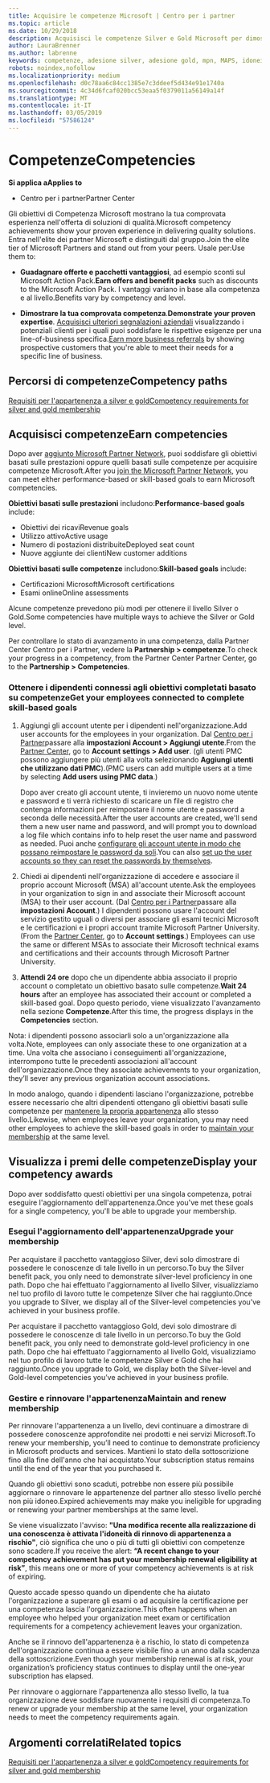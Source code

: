```yaml
---
title: Acquisire le competenze Microsoft | Centro per i partner
ms.topic: article
ms.date: 10/29/2018
description: Acquisisci le competenze Silver e Gold Microsoft per dimostrare la tua comprovata esperienza nell'offerta di soluzioni di qualità in un'area di business specializzata
author: LauraBrenner
ms.author: labrenne
keywords: competenze, adesione silver, adesione gold, mpn, MAPS, idoneità, vantaggi, obiettivi di prestazioni, obiettivi di competenze
robots: noindex,nofollow
ms.localizationpriority: medium
ms.openlocfilehash: d0c78aa6c84cc1385e7c3ddeef5d434e91e1740a
ms.sourcegitcommit: 4c34d6fcaf020bcc53eaa5f0379011a56149a14f
ms.translationtype: MT
ms.contentlocale: it-IT
ms.lasthandoff: 03/05/2019
ms.locfileid: "57586124"
---
```

<!--
•   FWLink https://go.microsoft.com/fwlink/?linkid=851080 : top of page
•   FWLink https://go.microsoft.com/fwlink/?linkid=851281: top of page (duplicate)
•   FWLink https://go.microsoft.com/fwlink/?linkid=851079: Competencies (#attainment_paths)
•   FWLink https://go.microsoft.com/fwlink/?linkid=851081: Maintain and renew membership (#maintain_membership)
•   FWLink https://go.microsoft.com/fwlink/?linkid=851082: Get your employees connected to complete skill-based goals (#associating_achievements)
•   FWLink https://go.microsoft.com/fwlink/?linkid=851083 : Achievement overrides (#achievement_override)
•   FWLink: https://go.microsoft.com/fwlink/?linkid=851236: UI link, goes to the place where you import new users. Temporarily points to the Partner Center homepage.
•   FWLink: https://go.microsoft.com/fwlink/?linkid=851607 :Will go to the docs page for Silver/Gold competency achievements. Currently goes to https://partnercenter.microsoft.com/partner/cloud-solution-provider 

 -->

# <a name="competencies"></a><span data-ttu-id="cfa7f-104">Competenze</span><span class="sxs-lookup"><span data-stu-id="cfa7f-104">Competencies</span></span>

<span data-ttu-id="cfa7f-105">**Si applica a**</span><span class="sxs-lookup"><span data-stu-id="cfa7f-105">**Applies to**</span></span>
-  <span data-ttu-id="cfa7f-106">Centro per i partner</span><span class="sxs-lookup"><span data-stu-id="cfa7f-106">Partner Center</span></span>

<span data-ttu-id="cfa7f-107">Gli obiettivi di Competenza Microsoft mostrano la tua comprovata esperienza nell'offerta di soluzioni di qualità.</span><span class="sxs-lookup"><span data-stu-id="cfa7f-107">Microsoft competency achievements show your proven experience in delivering quality solutions.</span></span> <span data-ttu-id="cfa7f-108">Entra nell'elite dei partner Microsoft e distinguiti dal gruppo.</span><span class="sxs-lookup"><span data-stu-id="cfa7f-108">Join the elite tier of Microsoft Partners and stand out from your peers.</span></span> <span data-ttu-id="cfa7f-109">Usale per:</span><span class="sxs-lookup"><span data-stu-id="cfa7f-109">Use them to:</span></span> 

*  <span data-ttu-id="cfa7f-110">**Guadagnare offerte e pacchetti vantaggiosi**, ad esempio sconti sul Microsoft Action Pack.</span><span class="sxs-lookup"><span data-stu-id="cfa7f-110">**Earn offers and benefit packs** such as discounts to the Microsoft Action Pack.</span></span> <span data-ttu-id="cfa7f-111">I vantaggi variano in base alla competenza e al livello.</span><span class="sxs-lookup"><span data-stu-id="cfa7f-111">Benefits vary by competency and level.</span></span> 

*  <span data-ttu-id="cfa7f-112">**Dimostrare la tua comprovata competenza**.</span><span class="sxs-lookup"><span data-stu-id="cfa7f-112">**Demonstrate your proven expertise**.</span></span> <span data-ttu-id="cfa7f-113">[Acquisisci ulteriori segnalazioni aziendali](referrals.md) visualizzando i potenziali clienti per i quali puoi soddisfare le rispettive esigenze per una line-of-business specifica.</span><span class="sxs-lookup"><span data-stu-id="cfa7f-113">[Earn more business referrals](referrals.md) by showing prospective customers that you're able to meet their needs for a specific line of business.</span></span>

## <a href="" id="attainment_paths"></a> <span data-ttu-id="cfa7f-114">Percorsi di competenze</span><span class="sxs-lookup"><span data-stu-id="cfa7f-114">Competency paths</span></span>

[<span data-ttu-id="cfa7f-115">Requisiti per l'appartenenza a silver e gold</span><span class="sxs-lookup"><span data-stu-id="cfa7f-115">Competency requirements for silver and gold membership</span></span>](learn-about-competencies.md)

## <a name="earn-competencies"></a><span data-ttu-id="cfa7f-116">Acquisisci competenze</span><span class="sxs-lookup"><span data-stu-id="cfa7f-116">Earn competencies</span></span>

<span data-ttu-id="cfa7f-117">Dopo aver [aggiunto Microsoft Partner Network](mpn-overview.md), puoi soddisfare gli obiettivi basati sulle prestazioni oppure quelli basati sulle competenze per acquisire competenze Microsoft.</span><span class="sxs-lookup"><span data-stu-id="cfa7f-117">After you [join the Microsoft Partner Network](mpn-overview.md), you can meet either performance-based or skill-based goals to earn Microsoft competencies.</span></span> 

<span data-ttu-id="cfa7f-118">**Obiettivi basati sulle prestazioni** includono:</span><span class="sxs-lookup"><span data-stu-id="cfa7f-118">**Performance-based goals** include:</span></span> 
* <span data-ttu-id="cfa7f-119">Obiettivi dei ricavi</span><span class="sxs-lookup"><span data-stu-id="cfa7f-119">Revenue goals</span></span>
* <span data-ttu-id="cfa7f-120">Utilizzo attivo</span><span class="sxs-lookup"><span data-stu-id="cfa7f-120">Active usage</span></span>
* <span data-ttu-id="cfa7f-121">Numero di postazioni distribuite</span><span class="sxs-lookup"><span data-stu-id="cfa7f-121">Deployed seat count</span></span>
* <span data-ttu-id="cfa7f-122">Nuove aggiunte dei clienti</span><span class="sxs-lookup"><span data-stu-id="cfa7f-122">New customer additions</span></span>

<span data-ttu-id="cfa7f-123">**Obiettivi basati sulle competenze** includono:</span><span class="sxs-lookup"><span data-stu-id="cfa7f-123">**Skill-based goals** include:</span></span> 
* <span data-ttu-id="cfa7f-124">Certificazioni Microsoft</span><span class="sxs-lookup"><span data-stu-id="cfa7f-124">Microsoft certifications</span></span>
* <span data-ttu-id="cfa7f-125">Esami online</span><span class="sxs-lookup"><span data-stu-id="cfa7f-125">Online assessments</span></span> 

<span data-ttu-id="cfa7f-126">Alcune competenze prevedono più modi per ottenere il livello Silver o Gold.</span><span class="sxs-lookup"><span data-stu-id="cfa7f-126">Some competencies have multiple ways to achieve the Silver or Gold level.</span></span>

<span data-ttu-id="cfa7f-127">Per controllare lo stato di avanzamento in una competenza, dalla Partner Center Centro per i Partner, vedere la **Partnership > competenze**.</span><span class="sxs-lookup"><span data-stu-id="cfa7f-127">To check your progress in a competency, from the Partner Center Partner Center, go to the **Partnership > Competencies**.</span></span> 

### <a href="" id="associating_achievements"></a><span data-ttu-id="cfa7f-128">Ottenere i dipendenti connessi agli obiettivi completati basato su competenze</span><span class="sxs-lookup"><span data-stu-id="cfa7f-128">Get your employees connected to complete skill-based goals</span></span>

1.  <span data-ttu-id="cfa7f-129">Aggiungi gli account utente per i dipendenti nell'organizzazione.</span><span class="sxs-lookup"><span data-stu-id="cfa7f-129">Add user accounts for the employees in your organization.</span></span> <span data-ttu-id="cfa7f-130">Dal [Centro per i Partner](https://partnercenter.microsoft.com)passare alla **impostazioni Account > Aggiungi utente**.</span><span class="sxs-lookup"><span data-stu-id="cfa7f-130">From the [Partner Center](https://partnercenter.microsoft.com), go to **Account settings > Add user**.</span></span> <span data-ttu-id="cfa7f-131">(gli utenti PMC possono aggiungere più utenti alla volta selezionando **Aggiungi utenti che utilizzano dati PMC**).</span><span class="sxs-lookup"><span data-stu-id="cfa7f-131">(PMC users can add multiple users at a time by selecting **Add users using PMC data**.)</span></span>

    <span data-ttu-id="cfa7f-132">Dopo aver creato gli account utente, ti invieremo un nuovo nome utente e password e ti verrà richiesto di scaricare un file di registro che contenga informazioni per reimpostare il nome utente e password a seconda delle necessità.</span><span class="sxs-lookup"><span data-stu-id="cfa7f-132">After the user accounts are created, we'll send them a new user name and password, and will prompt you to download a log file which contains info to help reset the user name and password as needed.</span></span> <span data-ttu-id="cfa7f-133">Puoi anche [configurare gli account utente in modo che possano reimpostare le password da soli](https://docs.microsoft.com/en-us/azure/active-directory/active-directory-passwords-getting-started).</span><span class="sxs-lookup"><span data-stu-id="cfa7f-133">You can also [set up the user accounts so they can reset the passwords by themselves](https://docs.microsoft.com/en-us/azure/active-directory/active-directory-passwords-getting-started).</span></span>

2. <span data-ttu-id="cfa7f-134">Chiedi ai dipendenti nell'organizzazione di accedere e associare il proprio account Microsoft (MSA) all'account utente.</span><span class="sxs-lookup"><span data-stu-id="cfa7f-134">Ask the employees in your organization to sign in and associate their Microsoft account (MSA) to their user account.</span></span> <span data-ttu-id="cfa7f-135">(Dal [Centro per i Partner](https://partnercenter.microsoft.com)passare alla **impostazioni Account**.) I dipendenti possono usare l'account del servizio gestito uguali o diversi per associare gli esami tecnici Microsoft e le certificazioni e i propri account tramite Microsoft Partner University.</span><span class="sxs-lookup"><span data-stu-id="cfa7f-135">(From the [Partner Center](https://partnercenter.microsoft.com), go to **Account settings**.) Employees can use the same or different MSAs to associate their Microsoft technical exams and certifications and their accounts through Microsoft Partner University.</span></span>

3.  <span data-ttu-id="cfa7f-136">**Attendi 24 ore** dopo che un dipendente abbia associato il proprio account o completato un obiettivo basato sulle competenze.</span><span class="sxs-lookup"><span data-stu-id="cfa7f-136">**Wait 24 hours** after an employee has associated their account or completed a skill-based goal.</span></span> <span data-ttu-id="cfa7f-137">Dopo questo periodo, viene visualizzato l'avanzamento nella sezione **Competenze**.</span><span class="sxs-lookup"><span data-stu-id="cfa7f-137">After this time, the progress displays in the **Competencies** section.</span></span>

<span data-ttu-id="cfa7f-138">Nota: i dipendenti possono associarli solo a un'organizzazione alla volta.</span><span class="sxs-lookup"><span data-stu-id="cfa7f-138">Note, employees can only associate these to one organization at a time.</span></span> <span data-ttu-id="cfa7f-139">Una volta che associano i conseguimenti all'organizzazione, interrompono tutte le precedenti associazioni all'account dell'organizzazione.</span><span class="sxs-lookup"><span data-stu-id="cfa7f-139">Once they associate achievements to your organization, they’ll sever any previous organization account associations.</span></span>

<span data-ttu-id="cfa7f-140">In modo analogo, quando i dipendenti lasciano l'organizzazione, potrebbe essere necessario che altri dipendenti ottengano gli obiettivi basati sulle competenze per [mantenere la propria appartenenza](#maintaining_membership) allo stesso livello.</span><span class="sxs-lookup"><span data-stu-id="cfa7f-140">Likewise, when employees leave your organization, you may need other employees to achieve the skill-based goals in order to [maintain your membership](#maintaining_membership) at the same level.</span></span>

## <a name="display-your-competency-awards"></a><span data-ttu-id="cfa7f-141">Visualizza i premi delle competenze</span><span class="sxs-lookup"><span data-stu-id="cfa7f-141">Display your competency awards</span></span>

<span data-ttu-id="cfa7f-142">Dopo aver soddisfatto questi obiettivi per una singola competenza, potrai eseguire l'aggiornamento dell'appartenenza.</span><span class="sxs-lookup"><span data-stu-id="cfa7f-142">Once you've met these goals for a single competency, you'll be able to upgrade your membership.</span></span>

### <a name="upgrade-your-membership"></a><span data-ttu-id="cfa7f-143">Esegui l'aggiornamento dell'appartenenza</span><span class="sxs-lookup"><span data-stu-id="cfa7f-143">Upgrade your membership</span></span>

<span data-ttu-id="cfa7f-144">Per acquistare il pacchetto vantaggioso Silver, devi solo dimostrare di possedere le conoscenze di tale livello in un percorso.</span><span class="sxs-lookup"><span data-stu-id="cfa7f-144">To buy the Silver benefit pack, you only need to demonstrate silver-level proficiency in one path.</span></span> <span data-ttu-id="cfa7f-145">Dopo che hai effettuato l'aggiornamento al livello Silver, visualizziamo nel tuo profilo di lavoro tutte le competenze Silver che hai raggiunto.</span><span class="sxs-lookup"><span data-stu-id="cfa7f-145">Once you upgrade to Silver, we display all of the Silver-level competencies you’ve achieved in your business profile.</span></span> 

<span data-ttu-id="cfa7f-146">Per acquistare il pacchetto vantaggioso Gold, devi solo dimostrare di possedere le conoscenze di tale livello in un percorso.</span><span class="sxs-lookup"><span data-stu-id="cfa7f-146">To buy the Gold benefit pack, you only need to demonstrate gold-level proficiency in one path.</span></span> <span data-ttu-id="cfa7f-147">Dopo che hai effettuato l'aggiornamento al livello Gold, visualizziamo nel tuo profilo di lavoro tutte le competenze Silver e Gold che hai raggiunto.</span><span class="sxs-lookup"><span data-stu-id="cfa7f-147">Once you upgrade to Gold, we display both the Silver-level and Gold-level competencies you’ve achieved in your business profile.</span></span> 

### <a href="" id="maintain_membership"></a> <span data-ttu-id="cfa7f-148">Gestire e rinnovare l'appartenenza</span><span class="sxs-lookup"><span data-stu-id="cfa7f-148">Maintain and renew membership</span></span>

<span data-ttu-id="cfa7f-149">Per rinnovare l'appartenenza a un livello, devi continuare a dimostrare di possedere conoscenze approfondite nei prodotti e nei servizi Microsoft.</span><span class="sxs-lookup"><span data-stu-id="cfa7f-149">To renew your membership, you’ll need to continue to demonstrate proficiency in Microsoft products and services.</span></span> <span data-ttu-id="cfa7f-150">Mantieni lo stato della sottoscrizione fino alla fine dell'anno che hai acquistato.</span><span class="sxs-lookup"><span data-stu-id="cfa7f-150">Your subscription status remains until the end of the year that you purchased it.</span></span>

<span data-ttu-id="cfa7f-151">Quando gli obiettivi sono scaduti, potrebbe non essere più possibile aggiornare o rinnovare le appartenenze del partner allo stesso livello perché non più idoneo.</span><span class="sxs-lookup"><span data-stu-id="cfa7f-151">Expired achievements may make you ineligible for upgrading or renewing your partner memberships at the same level.</span></span> 

<span data-ttu-id="cfa7f-152">Se viene visualizzato l'avviso: **"Una modifica recente alla realizzazione di una conoscenza è attivata l'idoneità di rinnovo di appartenenza a rischio"**, ciò significa che uno o più di tutti gli obiettivi con competenze sono scadere.</span><span class="sxs-lookup"><span data-stu-id="cfa7f-152">If you receive the alert: **“A recent change to your competency achievement has put your membership renewal eligibility at risk”**, this means one or more of your competency achievements is at risk of expiring.</span></span> 

<span data-ttu-id="cfa7f-153">Questo accade spesso quando un dipendente che ha aiutato l'organizzazione a superare gli esami o ad acquisire la certificazione per una competenza lascia l'organizzazione.</span><span class="sxs-lookup"><span data-stu-id="cfa7f-153">This often happens when an employee who helped your organization meet exam or certification requirements for a competency achievement leaves your organization.</span></span> 

<span data-ttu-id="cfa7f-154">Anche se il rinnovo dell'appartenenza è a rischio, lo stato di competenza dell'organizzazione continua a essere visibile fino a un anno dalla scadenza della sottoscrizione.</span><span class="sxs-lookup"><span data-stu-id="cfa7f-154">Even though your membership renewal is at risk, your organization’s proficiency status continues to display until the one-year subscription has elapsed.</span></span>

<span data-ttu-id="cfa7f-155">Per rinnovare o aggiornare l'appartenenza allo stesso livello, la tua organizzazione deve soddisfare nuovamente i requisiti di competenza.</span><span class="sxs-lookup"><span data-stu-id="cfa7f-155">To renew or upgrade your membership at the same level, your organization needs to meet the competency requirements again.</span></span>

## <a name="related-topics"></a><span data-ttu-id="cfa7f-156">Argomenti correlati</span><span class="sxs-lookup"><span data-stu-id="cfa7f-156">Related topics</span></span>

[<span data-ttu-id="cfa7f-157">Requisiti per l'appartenenza a silver e gold</span><span class="sxs-lookup"><span data-stu-id="cfa7f-157">Competency requirements for silver and gold membership</span></span>](learn-about-competencies.md)